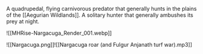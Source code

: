 A quadrupedal, flying carnivorous predator that generally hunts in the plains of the [[Aegurian Wildlands]]. A solitary hunter that generally ambushes its prey at night. 

![[MHRise-Nargacuga_Render_001.webp]]

![[Nargacuga.png]]![[Nargacuga roar (and Fulgur Anjanath turf war).mp3]]